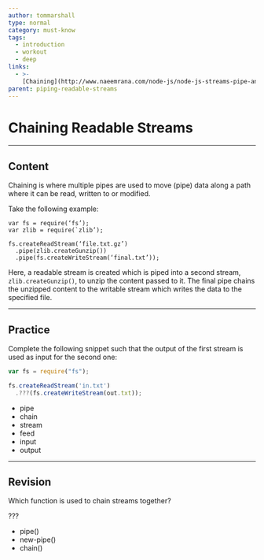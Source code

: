 ```yaml
---
author: tommarshall
type: normal
category: must-know
tags:
  - introduction
  - workout
  - deep
links:
  - >-
    [Chaining](http://www.naeemrana.com/node-js/node-js-streams-pipe-and-chaining/){website}
parent: piping-readable-streams
---
```


# Chaining Readable Streams


---

## Content

Chaining is where multiple pipes are used to move (pipe) data along a path where it can be read, written to or modified.

Take the following example:

```plain-text
var fs = require(‘fs’);
var zlib = require(`zlib’);

fs.createReadStream(‘file.txt.gz’)
  .pipe(zlib.createGunzip())
  .pipe(fs.createWriteStream(‘final.txt’));
```

Here, a readable stream is created which is piped into a second stream, `zlib.createGunzip()`, to unzip the content passed to it. The final pipe chains the unzipped content to the writable stream which writes the data to the specified file.


---

## Practice

Complete the following snippet such that the output of the first stream is used as input for the second one:

```javascript
var fs = require("fs");

fs.createReadStream('in.txt')
  .???(fs.createWriteStream(out.txt));

```

* pipe
* chain
* stream
* feed
* input
* output


---

## Revision

Which function is used to chain streams together?

???

* pipe()
* new-pipe()
* chain()
